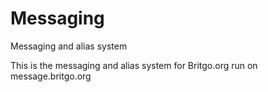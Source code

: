 # Messaging
Messaging and alias system

This is the messaging and alias system for Britgo.org run on message.britgo.org
